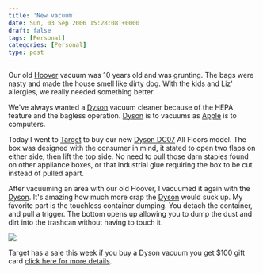 ```yaml
---
title: 'New vacuum'
date: Sun, 03 Sep 2006 15:28:08 +0000
draft: false
tags: [Personal]
categories: [Personal]
type: post
---
```


Our old [Hoover](http://www.dyson.com/tech/dysoncyclone/default.asp?sinavtype=inpage) vacuum was 10 years old and was grunting. The bags were nasty and made the house smell like dirty dog. With the kids and Liz' allergies, we really needed something better.

We've always wanted a [Dyson](http://www.dyson.com) vacuum cleaner because of the HEPA feature and the bagless operation. [Dyson](http://www.dyson.com) is to vacuums as [Apple](http://www.apple.com) is to computers.

Today I went to [Target](http://www.target.com) to buy our new [Dyson DC07](http://www.dyson.com/range/access_frame.asp?model=DC07-SY-HEPA) All Floors model. The box was designed with the consumer in mind, it stated to open two flaps on either side, then lift the top side. No need to pull those darn staples found on other appliance boxes, or that industrial glue requiring the box to be cut instead of pulled apart.

After vacuuming an area with our old Hoover, I vacuumed it again with the [Dyson](http://www.dyson.com). It's amazing how much more crap the [Dyson](http://www.dyson.com) would suck up. My favorite part is the touchless container dumping. You detach the container, and pull a trigger. The bottom opens up allowing you to dump the dust and dirt into the trashcan without having to touch it.

![](http://www.dyson.com/range/DC07-SY-HEPA/1.jpg)

Target has a sale this week if you buy a Dyson vacuum you get $100 gift card [click here for more details](http://www.target.com/gp/browse.html/ref=sc_iw_l_0/601-4731353-8160948?%5Fencoding=UTF8&node=12957121).